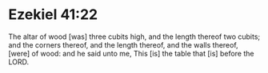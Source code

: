 # Ezekiel 41:22

The altar of wood [was] three cubits high, and the length thereof two cubits; and the corners thereof, and the length thereof, and the walls thereof, [were] of wood: and he said unto me, This [is] the table that [is] before the LORD.